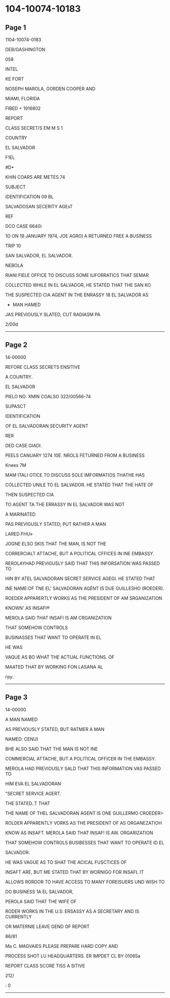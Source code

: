 # 104-10074-10183

## Page 1

1104-10074-0183

DEB/GASHINGTON

058

INTEL

KE FORT

NOSEPH MAROLA, GORDEN COOPER AND

MIAMI, FLORIDA

FIBED + 1916802

REPORT

CLASS SECRET/S EM M S 1

COUNTRY

EL SALVADOR

F1EL

#D•

KHIN COARS ARE METES 74

SUBJECT

IDENTIFICATION 09 BL

SALVADOSAN SECERITY AGEsT

REF

DCO CASE 6640i

1O ON 19 JANUARY 1974, JOE AGROI A RETURNED FREE A BUSINESS

TRIP 10

SAN SALVADOR, EL SALVADOR.

NEBOLA

RIANI FIELE OFFICE TO DISCUSS SOME IUFORRATICS THAT SEMAR

COLLECTED WHILE IN EL SALVADOR, HE STATED THAT THE SAN KO

THE SUSPECTED CIA AGENT IN THE ENRASSY 18 EL SALVADOR AS

* MAN HAMED

JAS PREVIOUSLY SLATED, CUT RADIASM PA

2/00d

---

## Page 2

14-00000

REFORE CLASS SECRETS ENSITIVE

A COUNTRY.

EL SALVADOR

PIELO NO. XMIN COALSO 322/00566-74

SUPASCT

IDENTIFICATION

OF EL SALVADORAN SECURITY AGENT

RER

DED CASE GIADI.

PEELS CANUARY 1274 10E. NROLS FETURNED FROM A BUSINESS

Knees 7M

MAM ITALI OTICE TO DISCUSS SOLE IMFORMATIOS THATHE HAS

COLLECTED UNILE TO EL SALVADOR. HE STATED THAT THE HATE OF

THEN SUSPECTED CIA

TO AGENT TA THE ERRASSY IN EL SALVADOR WAS NOT

A MARINATED

PAS PREVIGUSLY STATED, PUT RATHER A MAN

LARED FHU»

JOGNE ELSO SKIS THAT THE MAN, IS NOT THE

CORRERCIALT ATTACHE, BUT A POLITICAL CFFICES IN INE EMBASSY.

REROLAYHAD PREVIGUSLY SAID THAT THIS INFORSATION WAS PASSED TO

HIN BY ATEL SALVADORAN SECRET SERVICE AGEGI. HE STATED THAT

INE NAME:OF TNE EL' SALVADORAN AGÉNT IS DUE GUILLESHO (ROEDER).

ROEDER APPARERTLY WORKS AS THE PRESIDENT OF AM SRGANIZATION

KNOWN' AS INSAFI®

MEROLA SAID THAT INSAFI IS AM CRGANIZATION

THAT SOMEHOW CONTROLS

BUSINASSES THAT WANT TO OPERATE IN EL

HE WAS

VAQUE AS BO WHAT THE ACTUAL FUNCTIONS. OF

MAATED THAT BY WORKING FON LASANA AL

гру.

---

## Page 3

14-00000

A MAN NAMED

AS PREVIOUSLY STATED, BUT RATMER A MAN

NAMED: CENU)

BHE ALSO SAID THAT THE MAN IS NOT INE

COMMERCIAL ATTACHE, BUT A POLITICAL OFFICER IN THE EMBASSY.

MEROLA HAD PREVIOUSLY SALD THAT THIS INFORMATION VAS PASSED TO

HIM EVA EL SALVADORAN

"SECRET SERVICE AGERT.

THE STATED..T THAT

THE NAME OF THEL SALVADORAN AGENT IS ONE GUILLERMO CROEDER>

ROLDER APPARENTLY VORKS AS THE PRESIDENT OF AS ORGANEZATIOH

KNOW AS INSAFT. MEROLA SAID THAT INSAF! IS AW. ORGARIZATION

THAT SOMEHOW CONTROLS BUSIBESSES THAT WANT TO OPERATE ID EL

SALVADOR.

HE WAS VAGUE AS TO SHAT THE ACICAL FUSCTICES OF

INSAFT ARE, BUT ME STATED THAT BY WORNIGO FOR INSAFL IT

ALLOWS RORDOR TO HAVE ACCESS TO MANY FOREISUERS UND WISH TO

DO BUSINESS 1A EL SALVADOR,

PEROLA SAID THAT THE WIFE OF

RODER WORKS IN THE U.S: ERSASSY AS A SECRETARY AND IS CURRENTLY

OR MATERNIE LEAVE GEND OF REPORT

86/81

Ma C. MAGVAIES PLEASE PREPARE HARD COPY AND

PROCESS SHOT LU HEADQUARTERS. ER IMPDET CL BY 01065a

REPORT CLASS SCORE TISS A SITIVE

212/

: 0

---

